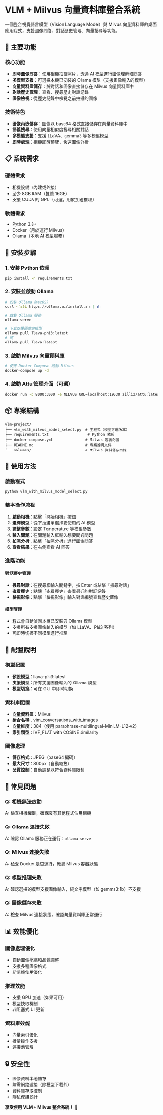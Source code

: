 # VLM + Milvus 向量資料庫整合系統

一個整合視覺語言模型（Vision Language Model）與 Milvus 向量資料庫的桌面應用程式，支援圖像問答、對話歷史管理、向量搜尋等功能。

## 🌟 主要功能

### 核心功能
- **即時圖像問答**：使用相機拍攝照片，透過 AI 模型進行圖像理解和問答
- **多模型支援**：可選擇本機已安裝的 Ollama 模型（支援圖像輸入的模型）
- **向量資料庫儲存**：將對話和圖像直接儲存在 Milvus 向量資料庫中
- **對話歷史管理**：查看、搜尋歷史對話記錄
- **圖像檢視**：從歷史記錄中檢視之前拍攝的圖像

### 技術特色
- **圖像內嵌儲存**：圖像以 base64 格式直接儲存在向量資料庫中
- **語義搜尋**：使用向量相似度搜尋相關對話
- **多模態支援**：支援 LLaVA、gemma3 等多模態模型
- **即時處理**：相機即時預覽，快速圖像分析

## 📋 系統需求

### 硬體需求
- 相機設備（內建或外接）
- 至少 8GB RAM（推薦 16GB）
- 支援 CUDA 的 GPU（可選，用於加速推理）

### 軟體需求
- Python 3.8+
- Docker（用於運行 Milvus）
- Ollama（本地 AI 模型服務）

## 🚀 安裝步驟

### 1. 安裝 Python 依賴

```bash
pip install -r requirements.txt
```

### 2. 安裝並啟動 Ollama

```bash
# 安裝 Ollama（macOS）
curl -fsSL https://ollama.ai/install.sh | sh

# 啟動 Ollama 服務
ollama serve

# 下載支援圖像的模型
ollama pull llava-phi3:latest
# 或
ollama pull llava:latest
```

### 3. 啟動 Milvus 向量資料庫

```bash
# 使用 Docker Compose 啟動 Milvus
docker-compose up -d
```

### 4. 啟動 Attu 管理介面（可選）

```bash
docker run -p 8000:3000 -e MILVUS_URL=localhost:19530 zilliz/attu:latest
```

## 📦 專案結構

```
vlm-project/
├── vlm_with_milvus_model_select.py  # 主程式（模型可選版本）
├── requirements.txt                  # Python 依賴
├── docker-compose.yml               # Milvus 容器配置
├── README.md                        # 專案說明文件
└── volumes/                         # Milvus 資料儲存目錄
```

## 🎯 使用方法

### 啟動程式

```bash
python vlm_with_milvus_model_select.py
```

### 基本操作流程

1. **啟動相機**：點擊「開始相機」按鈕
2. **選擇模型**：從下拉選單選擇要使用的 AI 模型
3. **調整參數**：設定 Temperature 等模型參數
4. **輸入問題**：在問題輸入框輸入想要問的問題
5. **拍照分析**：點擊「拍照分析」進行圖像問答
6. **查看結果**：在右側查看 AI 回答

### 進階功能

#### 對話歷史管理
- **搜尋對話**：在搜尋框輸入關鍵字，按 Enter 或點擊「搜尋對話」
- **查看歷史**：點擊「查看歷史」查看最近的對話記錄
- **檢視影像**：點擊「檢視影像」輸入對話編號查看歷史圖像

#### 模型管理
- 程式會自動偵測本機已安裝的 Ollama 模型
- 支援所有支援圖像輸入的模型（如 LLaVA、Phi3 系列）
- 可即時切換不同模型進行推理

## 🔧 配置說明

### 模型配置
- **預設模型**：llava-phi3:latest
- **支援模型**：所有支援圖像輸入的 Ollama 模型
- **模型切換**：可在 GUI 中即時切換

### 資料庫配置
- **向量資料庫**：Milvus
- **集合名稱**：vlm_conversations_with_images
- **向量維度**：384（使用 paraphrase-multilingual-MiniLM-L12-v2）
- **索引類型**：IVF_FLAT with COSINE similarity

### 圖像處理
- **儲存格式**：JPEG（base64 編碼）
- **最大尺寸**：800px（自動縮放）
- **品質控制**：自動調整以符合資料庫限制

## 🐛 常見問題

### Q: 相機無法啟動
A: 檢查相機權限，確保沒有其他程式佔用相機

### Q: Ollama 連接失敗
A: 確認 Ollama 服務正在運行：`ollama serve`

### Q: Milvus 連接失敗
A: 檢查 Docker 是否運行，確認 Milvus 容器狀態

### Q: 模型推理失敗
A: 確認選擇的模型支援圖像輸入，純文字模型（如 gemma3:1b）不支援

### Q: 圖像儲存失敗
A: 檢查 Milvus 連接狀態，確認向量資料庫正常運行

## 📊 效能優化

### 圖像處理優化
- 自動圖像壓縮和品質調整
- 支援多種圖像格式
- 記憶體使用優化

### 推理效能
- 支援 GPU 加速（如果可用）
- 模型快取機制
- 非阻塞式 UI 更新

### 資料庫效能
- 向量索引優化
- 批量操作支援
- 連接池管理

## 🔒 安全性

- 圖像資料本地儲存
- 無需網路連接（除模型下載外）
- 資料庫存取控制
- 隱私保護設計

**享受使用 VLM + Milvus 整合系統！** 🎉 